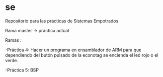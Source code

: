 se
==

Repositorio para las prácticas de Sistemas Empotrados

Rama master -> práctica actual

Ramas :

-Práctica 4: Hacer un programa en ensamblador de ARM para que dependiendo del butón pulsado de la econotag
             se encienda el led rojo o el verde.

-Práctica 5: BSP
